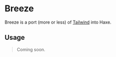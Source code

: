 Breeze
======

Breeze is a port (more or less) of [Tailwind](https://tailwindcss.com/) into Haxe.

Usage
-----

> Coming soon.


